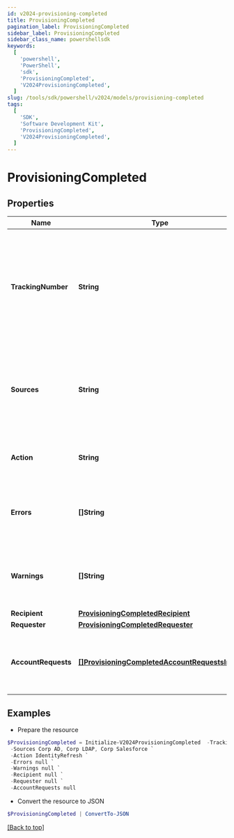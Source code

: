 ```yaml
---
id: v2024-provisioning-completed
title: ProvisioningCompleted
pagination_label: ProvisioningCompleted
sidebar_label: ProvisioningCompleted
sidebar_class_name: powershellsdk
keywords:
  [
    'powershell',
    'PowerShell',
    'sdk',
    'ProvisioningCompleted',
    'V2024ProvisioningCompleted',
  ]
slug: /tools/sdk/powershell/v2024/models/provisioning-completed
tags:
  [
    'SDK',
    'Software Development Kit',
    'ProvisioningCompleted',
    'V2024ProvisioningCompleted',
  ]
---
```


# ProvisioningCompleted

## Properties

| Name | Type | Description | Notes |
| --- | --- | --- | --- |
| **TrackingNumber** | **String** | The reference number of the provisioning request. Useful for tracking status in the Account Activity search interface. | [required] |
| **Sources** | **String** | One or more sources that the provisioning transaction(s) were done against. Sources are comma separated. | [required] |
| **Action** | **String** | Origin of where the provisioning request came from. | [optional] |
| **Errors** | **[]String** | A list of any accumulated error messages that occurred during provisioning. | [optional] |
| **Warnings** | **[]String** | A list of any accumulated warning messages that occurred during provisioning. | [optional] |
| **Recipient** | [**ProvisioningCompletedRecipient**](provisioning-completed-recipient) |  | [required] |
| **Requester** | [**ProvisioningCompletedRequester**](provisioning-completed-requester) |  | [optional] |
| **AccountRequests** | [**[]ProvisioningCompletedAccountRequestsInner**](provisioning-completed-account-requests-inner) | A list of provisioning instructions to perform on an account-by-account basis. | [required] |

## Examples

- Prepare the resource

```powershell
$ProvisioningCompleted = Initialize-V2024ProvisioningCompleted  -TrackingNumber 4b4d982dddff4267ab12f0f1e72b5a6d `
 -Sources Corp AD, Corp LDAP, Corp Salesforce `
 -Action IdentityRefresh `
 -Errors null `
 -Warnings null `
 -Recipient null `
 -Requester null `
 -AccountRequests null
```

- Convert the resource to JSON

```powershell
$ProvisioningCompleted | ConvertTo-JSON
```

[[Back to top]](#)
